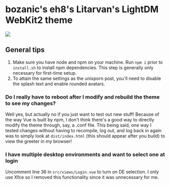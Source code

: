 # bozanic's eh8's Litarvan's LightDM WebKit2 theme

![](demo.png)

## General tips
1. Make sure you have node and npm on your machine. Run ```npm i``` prior to ```install.sh``` to install npm dependencies. This step is generally only necessary for first-time setup.
2. To attain the same settings as the unixporn post, you'll need to disable the splash text and enable rounded avatars.

### Do I really have to reboot after I modify and rebuild the theme to see my changes?

Well yes, but actually no if you just want to test out new stuff! Because of the way Vue is built by npm, I don't think there's a good way to directly modify the theme through, say, a .conf file. This being said, one way I tested changes without having to recompile, log out, and log back in again was to simply look at ```dist/index.html``` (this should appear after you build) to view the greeter in my browser!

### I have multiple desktop environments and want to select one at login
Uncomment line 36 in ```src/views/Login.vue``` to turn on DE selection. I only use Xfce so I removed this functionality since it was unnecessary for me.
